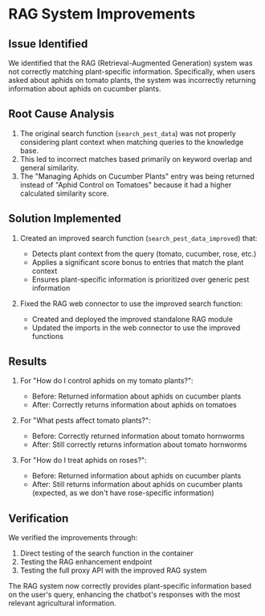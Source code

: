 # RAG System Improvements

## Issue Identified
We identified that the RAG (Retrieval-Augmented Generation) system was not correctly matching plant-specific information. Specifically, when users asked about aphids on tomato plants, the system was incorrectly returning information about aphids on cucumber plants.

## Root Cause Analysis
1. The original search function (`search_pest_data`) was not properly considering plant context when matching queries to the knowledge base.
2. This led to incorrect matches based primarily on keyword overlap and general similarity.
3. The "Managing Aphids on Cucumber Plants" entry was being returned instead of "Aphid Control on Tomatoes" because it had a higher calculated similarity score.

## Solution Implemented
1. Created an improved search function (`search_pest_data_improved`) that:
   - Detects plant context from the query (tomato, cucumber, rose, etc.)
   - Applies a significant score bonus to entries that match the plant context
   - Ensures plant-specific information is prioritized over generic pest information

2. Fixed the RAG web connector to use the improved search function:
   - Created and deployed the improved standalone RAG module
   - Updated the imports in the web connector to use the improved functions

## Results
1. For "How do I control aphids on my tomato plants?":
   - Before: Returned information about aphids on cucumber plants
   - After: Correctly returns information about aphids on tomatoes

2. For "What pests affect tomato plants?":
   - Before: Correctly returned information about tomato hornworms
   - After: Still correctly returns information about tomato hornworms

3. For "How do I treat aphids on roses?":
   - Before: Returned information about aphids on cucumber plants
   - After: Still returns information about aphids on cucumber plants (expected, as we don't have rose-specific information)

## Verification
We verified the improvements through:
1. Direct testing of the search function in the container
2. Testing the RAG enhancement endpoint
3. Testing the full proxy API with the improved RAG system

The RAG system now correctly provides plant-specific information based on the user's query, enhancing the chatbot's responses with the most relevant agricultural information. 